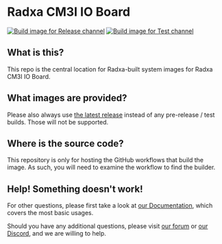 # Radxa CM3I IO Board
[![Build image for Release channel](https://github.com/radxa-build/radxa-cm3i-io/actions/workflows/build.yaml/badge.svg)](https://github.com/radxa-build/radxa-cm3i-io/actions/workflows/build.yaml) [![Build image for Test channel](https://github.com/radxa-build/radxa-cm3i-io/actions/workflows/test.yaml/badge.svg)](https://github.com/radxa-build/radxa-cm3i-io/actions/workflows/test.yaml)

## What is this?

This repo is the central location for Radxa-built system images for Radxa CM3I IO Board.

## What images are provided?

Please also always use [the latest release](https://github.com/radxa-build/radxa-cm3i-io/releases/latest) instead of any pre-release / test builds. Those will not be supported.

## Where is the source code?

This repository is only for hosting the GitHub workflows that build the image. As such, you will need to examine the workflow to find the builder.

## Help! Something doesn't work!

For other questions, please first take a look at [our Documentation](https://docs.radxa.com), which covers the most basic usages.

Should you have any additional questions, please visit [our forum](https://forum.radxa.com/) or [our Discord](https://rock.sh/go), and we are willing to help.
